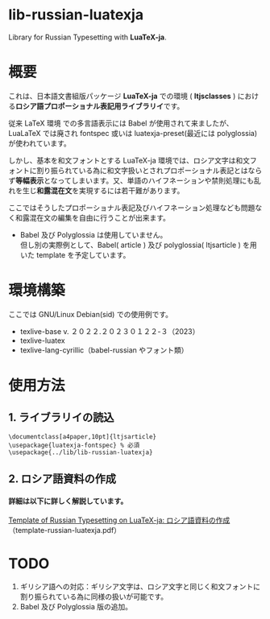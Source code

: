 # lib-russian-luatexja
Library for Russian Typesetting with **LuaTeX-ja**. 

# 概要
これは、日本語文書組版パッケージ **LuaTeX-ja** での環境 ( **ltjsclasses** ) における**ロシア語プロポーショナル表記用ライブラリイ**です。  

従来 LaTeX 環境 での多言語表示には Babel が使用されて来ましたが、LuaLaTeX では廃され fontspec 或いは luatexja-preset(最近には polyglossia) が使われています。

しかし、基本を和文フォントとする LuaTeX-ja 環境では、ロシア文字は和文フォントに割り振られている為に和文字扱いとされプロポーショナル表記とはならず**等幅表示**となってしまいます。又、単語のハイフネーションや禁則処理にも乱れを生じ**和露混在文**を実現するには若干難があります。  

ここではそうしたプロポーショナル表記及びハイフネーション処理なども問題なく和露混在文の編集を自由に行うことが出来ます。

- Babel 及び Polyglossia は使用していません。  
但し別の実際例として、Babel( article ) 及び polyglossia( ltjsarticle ) を用いた template を予定しています。
<!--
- 同じ条件である**ギリシャ語**用のライブラリイ **lib-greek-luatexja** も同梱しています（参照：**template-greek-luatexja** ）。
-->

# 環境構築
ここでは GNU/Linux Debian(sid) での使用例です。
- texlive-base v. ２０２２.２０２３０１２２-３（2023）
- texlive-luatex
- texlive-lang-cyrillic（babel-russian やフォント類）

# 使用方法

## 1. ライブラリイの読込
```
\documentclass[a4paper,10pt]{ltjsarticle}
\usepackage{luatexja-fontspec} % 必須
\usepackage{../lib/lib-russian-luatexja}
```
## 2. ロシア語資料の作成
#### 詳細は以下に詳しく解説しています。
[Template of Russian Typesetting on LuaTeX-ja: ロシア語資料の作成](https://github.com/ru-museum/lib-russian-luatexja/blob/main/template-russian-luatexja.pdf)（template-russian-luatexja.pdf）

# TODO
1. ギリシア語への対応：ギリシア文字は、ロシア文字と同じく和文フォントに割り振られている為に同様の扱いが可能です。
2. Babel 及び Polyglossia 版の追加。 





